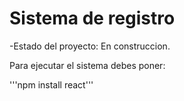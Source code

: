 <h1>Sistema de registro</h1>

-Estado del proyecto: En construccion.

Para ejecutar el sistema debes poner:

'''npm install react'''
